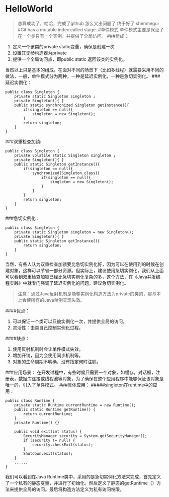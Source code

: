 # HelloWorld
>总算成功了，哈哈，完成了github
>怎么又出问题了
终于好了
shenmegui
#Git has a mutable index called stage.
#单件模式
单件模式主要是保证了在一个类只有一个实例，并提供了全局访问。
###组成：
1. 定义一个该类的private static变量，确保是创建一次
2. 设置其无参构造器为private
3. 提供一个全局访问点，即public static 返回该类的实例化。

当然以上只是基本的组成，在面对不同的场景下（比如多线程）就需要采用不同的做法，一般，单件模式分为两种，一种是延迟实例化，一种是急切实例化。
###延迟实例化：
```
public class Singleton {
	private static Singleton singleton ;
	private Singleton(){ }
	public static synchronized Singleton getInstance(){
		if(singleton == null){
		    singleton = new Singleton();
		}
		return singleton;
	}
}
```
###双重检查加锁:
```
public class Singleton {
	private volatile static Singleton singleton ;
	private Singleton(){ }
	public static Singleton getInstance(){
		if(singleton == null){
			synchronized(Singleton.class){
				if(singleton == null){
					singleton = new Singleton();
				}
			}
		}
		return singleton;
	}
}
```
###急切实例化：
```
public class Singleton {
	private static Singleton singleton = new Singleton();
	private Singleton(){ }
	public static Singleton getInstance(){
		return singleton;
	}
}
```
当然，有些人认为双重检查加锁要比急切实例化好，因为可以在使用到的时候在创建对象，这样可以节省一部分资源。但实际上，建议使用急切实例化，我们从上面可以看到双重检查加锁已经比急切实例化复杂的多，这个方法，在《Java并发编程实践》中就专门强调了延迟实例化的问题，建议急切实例化。
>注意：通过Java反射机制是能够实例化构造方法为private的类的，那基本上会使所有的Java单例实现失效。

####优点：
1. 可以保证一个类可以只被实例化一次，并提供全局的访问。
2. 灵活性：由类自己控制实例化过程。

####缺点：
1. 使用反射机制时会让单件模式失效。
2. 增加开销，因为会使用同步机制等。
3. 对象的生命周期不明确，没有指定何时注销。

###应用场景：
在开发过程中，有些时候只需要一个对象，如缓存，对话框，注册表，数据库连接或线程池等对象，为了确保在整个应用程序中能够保证该对象是唯一的，引入了单件模式。
###具体应用：
#####singleton在runtime中的应用：

```
public class Runtime {
    private static Runtime currentRuntime = new Runtime();
    public static Runtime getRuntime() {
        return currentRuntime;
    }
    private Runtime() {}

    public void exit(int status) {
        SecurityManager security = System.getSecurityManager();
        if (security != null) {
            security.checkExit(status);
        }
        Shutdown.exit(status);
    }
    ......
}
```
我们可以看到在Java Runtime类中，采用的是急切实例化方法来完成，首先定义了一个私有的静态变量，并进行了初始化。然后定义了静态的getRuntime（）方法来提供全局的访问。最后将构造方法定义为私有访问权限。